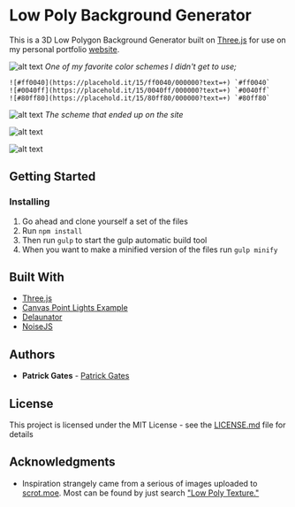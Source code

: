 # Low Poly Background Generator

This is a 3D Low Polygon Background Generator built on [Three.js](https://threejs.org/) for use on my personal portfolio [website](http://patrickgates.com/).


![alt text](https://raw.githubusercontent.com/patrickgates/low-poly/master/readme-images/1.png)
_One of my favorite color schemes I didn't get to use;_
```
![#ff0040](https://placehold.it/15/ff0040/000000?text=+) `#ff0040`
![#0040ff](https://placehold.it/15/0040ff/000000?text=+) `#0040ff`
![#80ff80](https://placehold.it/15/80ff80/000000?text=+) `#80ff80`
```

![alt text](https://raw.githubusercontent.com/patrickgates/low-poly/master/readme-images/2.png)
_The scheme that ended up on the site_

![alt text](https://raw.githubusercontent.com/patrickgates/low-poly/master/readme-images/3.png)

![alt text](https://raw.githubusercontent.com/patrickgates/low-poly/master/readme-images/4.png)

## Getting Started
### Installing

1. Go ahead and clone yourself a set of the files
2. Run `npm install`
3. Then run `gulp` to start the gulp automatic build tool
4. When you want to make a minified version of the files run `gulp minify`

## Built With

* [Three.js](https://threejs.org)
* [Canvas Point Lights Example](https://github.com/mrdoob/three.js/blob/master/examples/canvas_lights_pointlights.html)
* [Delaunator](https://github.com/mapbox/delaunator)
* [NoiseJS](https://github.com/josephg/noisejs)

## Authors

* **Patrick Gates** - [Patrick Gates](htts://patrickgates.com)

## License

This project is licensed under the MIT License - see the [LICENSE.md](LICENSE.md) file for details

## Acknowledgments

* Inspiration strangely came from a serious of images uploaded to [scrot.moe](https://scrot.moe/). Most can be found by just search ["Low Poly Texture."](https://scrot.moe/search/images/?q=low+poly+texture)